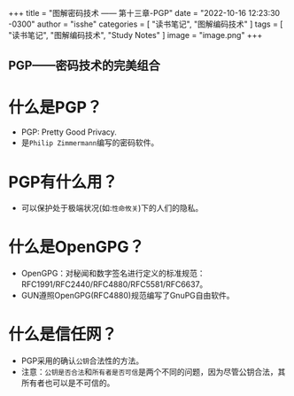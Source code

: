 +++
title = "图解密码技术 —— 第十三章-PGP"
date = "2022-10-16 12:23:30 -0300"
author = "isshe"
categories = [ "读书笔记", "图解编码技术" ]
tags = [ "读书笔记", "图解编码技术", "Study Notes" ]
image = "image.png"
+++


PGP——密码技术的完美组合
---

# 什么是PGP？
* PGP: Pretty Good Privacy.
* 是`Philip Zimmermann`编写的密码软件。

# PGP有什么用？
* 可以保护处于极端状况(如:`性命攸关`)下的人们的隐私。


# 什么是OpenGPG？
* OpenGPG：对秘闻和数字签名进行定义的标准规范：RFC1991/RFC2440/RFC4880/RFC5581/RFC6637。
* GUN遵照OpenGPG(RFC4880)规范编写了GnuPG自由软件。


# 什么是信任网？
* PGP采用的确认`公钥`合法性的方法。
* 注意：`公钥是否合法`和`所有者是否可信`是两个不同的问题，因为尽管公钥合法，其所有者也可以是不可信的。